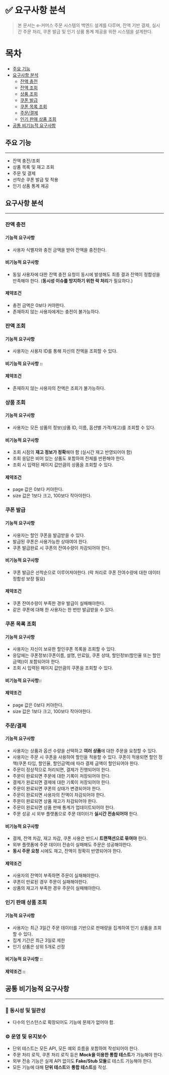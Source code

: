 # ✅ 요구사항 분석

> 본 문서는 e-커머스 주문 시스템의 백엔드 설계를 다루며, 잔액 기반 결제, 실시간 주문 처리, 쿠폰 발급 및 인기 상품 통계 제공을 위한 시스템을 설계한다.

# 목차

- [주요 기능](#주요-기능)
- [요구사항 분석](#요구사항-분석)
    - [잔액 충전](#잔액-충전)
    - [잔액 조회](#잔액-조회)
    - [상품 조회](#상품-조회)
    - [쿠폰 발급](#쿠폰-발급)
    - [쿠폰 목록 조회](#쿠폰-목록-조회)
    - [주문/결제](#주문결제)
    - [인기 판매 상품 조회](#인기-판매-상품-조회)
- [공통 비기능적 요구사항](#공통-비기능적-요구사항)

## 주요 기능

---
- 잔액 충전/조회
- 상품 목록 및 재고 조회
- 주문 및 결제
- 선착순 쿠폰 발급 및 적용
- 인기 상품 통계 제공


## 요구사항 분석

---

### 잔액 충전
#### 기능적 요구사항
- 사용자 식별자와 충전 금액을 받아 잔액을 충전한다.

#### 비기능적 요구사항
- 동일 사용자에 대한 잔액 충전 요청이 동시에 발생해도 최종 결과 잔액이 정합성을 만족해야 한다. (**동시성 이슈를 방지하기 위한 락 처리**가 필요하다.)

#### 제약조건
- 충전 금액은 0보다 커야한다.
- 존재하지 않는 사용자에게는 충전이 불가능하다.

### 잔액 조회
#### 기능적 요구사항
- 사용자는 사용자 ID를 통해 자신의 잔액을 조회할 수 있다.

#### 비기능적 요구사항 ::

#### 제약조건
- 존재하지 않는 사용자의 잔액은 조회가 불가능하다.


### 상품 조회
#### 기능적 요구사항
- 사용자는 모든 상품의 정보(상품 ID, 이름, 옵션별 가격/재고)를 조회할 수 있다.

#### 비기능적 요구사항
- 조회 시점의 **재고 정보가 정확**해야 함  (실시간 재고 반영되어야 함)
- 조회 응답은 비어 있는 상품도 포함하여 전체를 반환해야 한다.
- 조회 시 입력된 페이지 값만큼의 상품을 조회할 수 있다.

#### 제약조건
- page 값은 0보다 커야한다.
- size 값은 1보다 크고, 100보다 작아야한다.


### 쿠폰 발급
#### 기능적 요구사항
- 사용자는 할인 쿠폰을 발급받을 수 있다.
- 발급된 쿠폰은 사용가능한 상태여야 한다.
- 쿠폰 발급완료 시 쿠폰의 잔여수량이 차감되어야 한다.

#### 비기능적 요구사항
- 쿠폰 발급은 선착순으로 이루어져야한다. (락 처리로 쿠폰 잔여수량에 대한 데이터 정합성 보장 필요)

#### 제약조건
- 쿠폰 잔여수량이 부족한 경우 발급이 실패해야한다.
- 같은 쿠폰에 대해 한 사용자는 한 번만 발급받을 수 있다.


### 쿠폰 목록 조회
#### 기능적 요구사항
- 사용자는 자신이 보유한 할인쿠폰 목록을 조회할 수 있다.
- 응답에는 쿠폰정보(쿠폰이름, 설명, 만료일, 쿠폰 상태, 할인정보(할인율 또는 할인금액))이 포함되어야 한다.
- 조회 시 입력된 페이지 값만큼의 쿠폰을 조회할 수 있다.

#### 비기능적 요구사항::
#### 제약조건
- page 값은 0보다 커야한다.
- size 값은 1보다 크고, 100보다 작아야한다.

### 주문/결제
#### 기능적 요구사항
- 사용자는 상품과 옵션 수량을 선택하고 **여러 상품**에 대한 주문을 요청할 수 있다.
- 사용자는 주문 시 쿠폰을 사용하여 할인을 적용할 수 있다. 쿠폰이 적용되면 할인 정책(쿠폰 타입, 할인율, 할인금액)에 따라 결제 금액이 할인되어야 한다.
- 주문이 정상적으로 처리되면, 결제가 진행되어야 한다.
- 주문이 완료되면 주문에 대한 기록이 저장되어야 한다.
- 결제가 완료되면 결제에 대한 기록이 저장되어야 한다.
- 주문이 완료되면 쿠폰의 상태가 변경되어야 한다.
- 주문이 완료되면 사용자의 잔액이 차감되어야 한다.
- 주문이 완료되면 상품 재고가 차감되어야 한다.
- 주문이 완료되면 상품 판매 통계가 업데이트되어야 한다.
- 주문 성공 시 외부 플랫폼으로 주문 데이터가 **실시간 전송되어야** 한다.

#### 비기능적 요구사항
- 결제, 잔액 차감, 재고 차감, 쿠폰 사용은 반드시 **트랜잭션으로 묶여야** 한다.
- 외부 플랫폼에 주문 데이터 전송이 실패해도 주문은 성공해야한다.
- **동시 주문 요청** 시에도 재고, 잔액이 정확히 반영되어야 한다.

#### 제약조건
- 사용자의 잔액이 부족하면 주문이 실패해야한다.
- 쿠폰이 만료된 경우 주문이 실패해야한다.
- 상품의 재고가 부족한 경우 주문이 실패해야한다.


### 인기 판매 상품 조회
#### 기능적 요구사항
- 사용자는 최근 3일간 주문 데이터를 기반으로 판매량을 집계하여 인기 상품을 조회할 수 있다.
- 집계 기간은 최근 3일로 제한
- 인기 상품은 상위 5개로 선정

#### 비기능적 요구사항 ::

#### 제약조건 ::


## 공통 비기능적 요구사항

---
### 🔐 동시성 및 일관성
- 다수의 인스턴스로 확장되어도 기능에 문제가 없어야 함.


### ⚙️ 운영 및 유지보수
- 단위 테스트는 모든 API, 모든 예외 흐름을 포함하여 작성되어야 한다.
- 주문 처리 로직, 쿠폰 처리 로직 등은 **Mock을 이용한 통합 테스트**가 가능해야 한다.
- 외부 전송 기능은 실제 API 없이도 **Fake/Stub 모듈**로 테스트 가능해야 한다.
- 모든 기능에 대해 **단위 테스트**와 **통합 테스트**를 작성.
